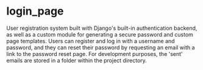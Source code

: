 # login_page
User registration system built with Django's built-in authentication backend, as 
well as a custom module for generating a secure password and custom page templates.
Users can register and log in with a username and password, and they can reset 
their password by requesting an email with a link to the password reset page.
For development purposes, the 'sent' emails are stored in a folder within the 
project directory.
